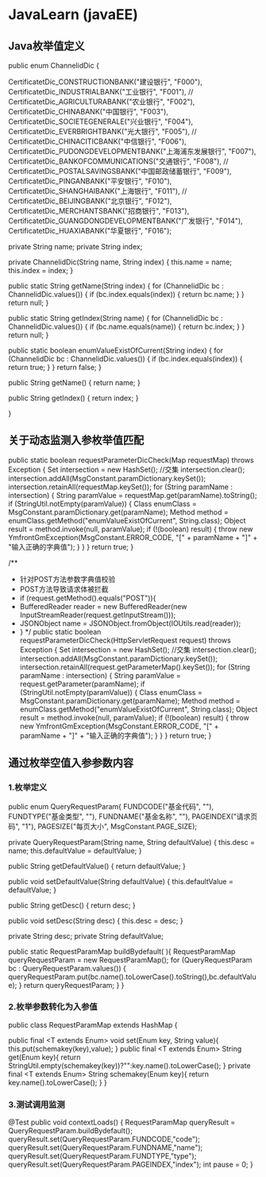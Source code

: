 # JavaLearn (javaEE)
## Java枚举值定义
public enum ChannelidDic {

CertificatetDic_CONSTRUCTIONBANK("建设银行", "F000"),
CertificatetDic_INDUSTRIALBANK("工业银行", "F001"),
//    CertificatetDic_AGRICULTURABANK("农业银行", "F002"),
CertificatetDic_CHINABANK("中国银行", "F003"),
CertificatetDic_SOCIETEGENERALE("兴业银行", "F004"),
CertificatetDic_EVERBRIGHTBANK("光大银行", "F005"),
//    CertificatetDic_CHINACITICBANK("中信银行", "F006"),
CertificatetDic_PUDONGDEVELOPMENTBANK("上海浦东发展银行", "F007"),
CertificatetDic_BANKOFCOMMUNICATIONS("交通银行", "F008"),
//    CertificatetDic_POSTALSAVINGSBANK("中国邮政储蓄银行", "F009"),
CertificatetDic_PINGANBANK("平安银行", "F010"),
CertificatetDic_SHANGHAIBANK("上海银行", "F011"),
//    CertificatetDic_BEIJINGBANK("北京银行", "F012"),
CertificatetDic_MERCHANTSBANK("招商银行", "F013"),
CertificatetDic_GUANGDONGDEVELOPMENTBANK("广发银行", "F014"),
CertificatetDic_HUAXIABANK("华夏银行", "F016");

private String name;
private String index;

private ChannelidDic(String name, String index) {
this.name = name;
this.index = index;
}

public static String getName(String index) {
for (ChannelidDic bc : ChannelidDic.values()) {
if (bc.index.equals(index)) {
return bc.name;
}
}
return null;
}

public static String getIndex(String name) {
for (ChannelidDic bc : ChannelidDic.values()) {
if (bc.name.equals(name)) {
return bc.index;
}
}
return null;
}

public static boolean enumValueExistOfCurrent(String index) {
for (ChannelidDic bc : ChannelidDic.values()) {
if (bc.index.equals(index)) {
return true;
}
}
return false;
}

public String getName() {
return name;
}

public String getIndex() {
return index;
}

}

## 关于动态监测入参枚举值匹配
public static boolean requestParameterDicCheck(Map requestMap) throws Exception {
Set<String> intersection = new HashSet(); //交集
intersection.clear();
intersection.addAll(MsgConstant.paramDictionary.keySet());
intersection.retainAll(requestMap.keySet());
for (String paramName : intersection) {
String paramValue = requestMap.get(paramName).toString();
if (StringUtil.notEmpty(paramValue)) {
Class enumClass = MsgConstant.paramDictionary.get(paramName);
Method method = enumClass.getMethod("enumValueExistOfCurrent", String.class);
Object result = method.invoke(null, paramValue);
if (!(boolean) result) {
throw new YmfrontGmException(MsgConstant.ERROR_CODE, "[" + paramName + "]" + "输入正确的字典值");
}
}
}
return true;
}

/**
* 针对POST方法参数字典值校验
* POST方法导致请求体被拦截
* if (request.getMethod().equals("POST")){
* BufferedReader reader = new BufferedReader(new InputStreamReader(request.getInputStream()));
* JSONObject name = JSONObject.fromObject(IOUtils.read(reader));
* }
*/
public static boolean requestParameterDicCheck(HttpServletRequest request) throws Exception {
Set<String> intersection = new HashSet(); //交集
intersection.clear();
intersection.addAll(MsgConstant.paramDictionary.keySet());
intersection.retainAll(request.getParameterMap().keySet());
for (String paramName : intersection) {
String paramValue = request.getParameter(paramName);
if (StringUtil.notEmpty(paramValue)) {
Class enumClass = MsgConstant.paramDictionary.get(paramName);
Method method = enumClass.getMethod("enumValueExistOfCurrent", String.class);
Object result = method.invoke(null, paramValue);
if (!(boolean) result) {
throw new YmfrontGmException(MsgConstant.ERROR_CODE, "[" + paramName + "]" + "输入正确的字典值");
}
}
}
return true;
}
## 通过枚举空值入参参数内容
### 1.枚举定义
public enum  QueryRequestParam{
FUNDCODE("基金代码", ""),
FUNDTYPE("基金类型", ""),
FUNDNAME("基金名称", ""),
PAGEINDEX("请求页码", "1"),
PAGESIZE("每页大小", MsgConstant.PAGE_SIZE);

private QueryRequestParam(String name, String defaultValue) {
this.desc = name;
this.defaultValue = defaultValue;
}

public String getDefaultValue() {
return defaultValue;
}

public void setDefaultValue(String defaultValue) {
this.defaultValue = defaultValue;
}

public String getDesc() {
return desc;
}

public void setDesc(String desc) {
this.desc = desc;
}

private String desc;
private String defaultValue;

public static RequestParamMap buildBydefault( ){
RequestParamMap queryRequestParam = new RequestParamMap();
for (QueryRequestParam bc : QueryRequestParam.values()) {
queryRequestParam.put(bc.name().toLowerCase().toString(),bc.defaultValue);
}
return queryRequestParam;
}
}
### 2.枚举参数转化为入参值
public class RequestParamMap extends HashMap {

public final <T extends Enum<T>> void set(Enum<T> key, String value){
this.put(schemakey(key),value);
}
public final <T extends Enum<T>> String get(Enum<T> key){
return StringUtil.empty(schemakey(key))?"":key.name().toLowerCase();
}
private final <T extends Enum<T>> String schemakey(Enum<T> key){
return key.name().toLowerCase();
}
}
### 3.测试调用监测
@Test
public void contextLoads() {
RequestParamMap queryResult = QueryRequestParam.buildBydefault();
queryResult.set(QueryRequestParam.FUNDCODE,"code");
queryResult.set(QueryRequestParam.FUNDNAME,"name");
queryResult.set(QueryRequestParam.FUNDTYPE,"type");
queryResult.set(QueryRequestParam.PAGEINDEX,"index");
int pause = 0;
}
